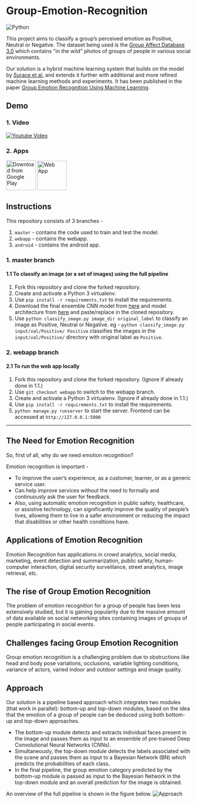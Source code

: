 # Group-Emotion-Recognition

![Python](https://camo.githubusercontent.com/c589348df8bb82948f724198f52725d3d36ce738/68747470733a2f2f696d672e736869656c64732e696f2f62616467652f707974686f6e2d332e782d627269676874677265656e2e737667)

This project aims to classify a group’s perceived emotion as Positive, Neutral or Negative. The dataset being used is the [Group Affect Database 3.0](https://sites.google.com/view/emotiw2018) which contains "in the wild" photos of groups of people in various social environments.

Our solution is a hybrid machine learning system that builds on the model by [Surace et al.](https://arxiv.org/abs/1709.03820) and extends it further with additional and more refined machine learning methods and experiments. It has been published in the paper [Group Emotion Recognition Using Machine Learning](https://arxiv.org/pdf/1905.01118.pdf).


## Demo

### 1. Video
[![Youtube Video](http://i.imgur.com/GPgEKL0.png)](https://youtu.be/fQrRjKQeAhM "Youtube Video")

### 2. Apps

[<img src="https://play.google.com/intl/en_us/badges/images/generic/en_badge_web_generic.png"
      alt="Download from Google Play"
      height="81">](https://play.google.com/store/apps/details?id=com.hanuman.groupemotionrecognition)
[<img src="https://i.imgur.com/6B3Qw5s.png"
      alt="Web App"
      height="80">](https://ger.hackeryogi.com/)

## Instructions

This repository consists of 3 branches - 
1. `master` - contains the code used to train and test the model.
2. `webapp` - contains the webapp.
3. `android` - contains the android app.

### 1. master branch

#### 1.1 To classify an image (or a set of images) using the full pipeline

1. Fork this repository and clone the forked repository.
2. Create and activate a Python 3 virtualenv.
3. Use `pip install -r requirements.txt` to install the requirements.
4. Download the final ensemble CNN model from [here](https://drive.google.com/open?id=1dkk7K_R16fW7T0ETsaaG5lT0PZG8K7uE) and model architecture from [here](https://drive.google.com/open?id=1vAR-_QIPpAVYBWNlg6E_CJ1FGnePkW2i) and paste/replace in the cloned repository.
5. Use `python classify_image.py image_dir original_label` to classify an image as Positive, Neutral or Negative. eg - `python classify_image.py input/val/Positive/ Positive` classifies the images in the `input/val/Positive/` directory with original label as `Positive`.


### 2. webapp branch

#### 2.1 To run the web app locally

1. Fork this repository and clone the forked repository. (Ignore if already done in 1.1.)
2. Use `git checkout webapp` to switch to the webapp branch.
2. Create and activate a Python 3 virtualenv. (Ignore if already done in 1.1.)
3. Use `pip install -r requirements.txt` to install the requirements.
4. `python manage.py runserver` to start the server. Frontend can be accessed at `http://127.0.0.1:5000`

---

## The Need for Emotion Recognition

So, first of all, why do we need emotion recognition?

Emotion recognition is important -

*   To improve the user’s experience, as a customer, learner, or as a generic service user.
*   Can help improve services without the need to formally and continuously ask the user for feedback.
*   Also, using automatic emotion recognition in public safety, healthcare, or assistive technology, can significantly improve the quality of people’s lives, allowing them to live in a safer environment or reducing the impact that disabilities or other health conditions have.

## Applications of Emotion Recognition

Emotion Recognition has applications in crowd analytics, social media, marketing, event detection and summarization, public safety, human-computer interaction, digital security surveillance, street analytics, image retrieval, etc.

## The rise of Group Emotion Recognition

The problem of emotion recognition for a group of people has been less extensively studied, but it is gaining popularity due to the massive amount of data available on social networking sites containing images of groups of people participating in social events.

## Challenges facing Group Emotion Recognition

Group emotion recognition is a challenging problem due to obstructions like head and body pose variations, occlusions, variable lighting conditions, variance of actors, varied indoor and outdoor settings and image quality.

## Approach

Our solution is a pipeline based approach which integrates two modules (that work in parallel): bottom-up and top-down modules, based on the idea that the emotion of a group of people can be deduced using both bottom-up and top-down approaches.

- The bottom-up module detects and extracts individual faces present in the
image and passes them as input to an ensemble of pre-trained Deep
Convolutional Neural Networks (CNNs).
- Simultaneously, the top-down module detects the labels associated with the
scene and passes them as input to a Bayesian Network (BN) which predicts
the probabilities of each class.
- In the final pipeline, the group emotion category predicted by the bottom-up
module is passed as input to the Bayesian Network in the top-down module
and an overall prediction for the image is obtained.

An overview of the full pipeline is shown in the figure below.
![Approach](https://ger.hackeryogi.com/static/images/method.jpg)
